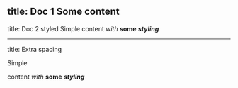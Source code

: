 title: Doc 1
Some
content
---
title: Doc 2 styled
Simple
content *with* **some** ***styling***

---

title: Extra spacing

Simple

content *with* **some** ***styling***



